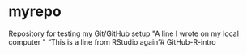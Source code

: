 # myrepo
Repository for testing my Git/GitHub setup
"A line I wrote on my local computer  " 
“This is a line from RStudio again”# GitHub-R-intro
